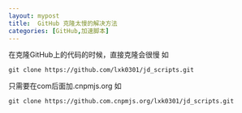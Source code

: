 ```yaml
---
layout: mypost
title:  GitHub 克隆太慢的解决方法
categories: [GitHub,加速脚本]
---
```

在克隆GitHub上的代码的时候，直接克隆会很慢
如

    git clone https://github.com/lxk0301/jd_scripts.git

只需要在com后面加.cnpmjs.org
如

    git clone https://github.com.cnpmjs.org/lxk0301/jd_scripts.git
